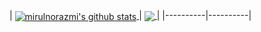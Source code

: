 <!-- ### Hi there 👋 -->

| <a href="https://github.com/mirulnorazmi">
  <img align="center" src="https://github-readme-stats.vercel.app/api?username=mirulnorazmi&show_icons=true&include_all_commits=true&title_color=ffffff&icon_color=bb2acf&text_color=daf7dc&bg_color=151515&hide_border=true" alt="mirulnorazmi's github stats" />
</a> |
<a href="https://github.com/mirulnorazmi">
  <img align="center" src="https://github-readme-stats.vercel.app/api/top-langs/?username=mirulnorazmi&layout=compact&title_color=ffffff&icon_color=bb2acf&text_color=daf7dc&bg_color=151515&hide_border=true" />
</a> |
|----------|----------|

<!-- <img src="https://github-readme-stats.vercel.app/api?username=mirulnorazmi&&show_icons=true&title_color=ffffff&icon_color=bb2acf&text_color=daf7dc&bg_color=151515"/>
<img src="https://github-readme-stats.vercel.app/api/top-langs/?username=mirulnorazmi&layout=compact"/> -->
<!--
**mirulnorazmi/mirulnorazmi** is a ✨ _special_ ✨ repository because its `README.md` (this file) appears on your GitHub profile.

Here are some ideas to get you started:

- 🔭 I’m currently working on ...
- 🌱 I’m currently learning ...
- 👯 I’m looking to collaborate on ...
- 🤔 I’m looking for help with ...
- 💬 Ask me about ...
- 📫 How to reach me: ...
- 😄 Pronouns: ...
- ⚡ Fun fact: ...
-->
